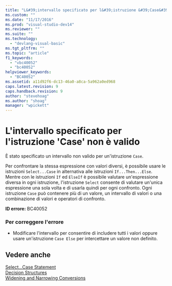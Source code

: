 ```yaml
---
title: "L&#39;intervallo specificato per l&#39;istruzione &#39;Case&#39; non &#232; valido | Microsoft Docs"
ms.custom: ""
ms.date: "11/17/2016"
ms.prod: "visual-studio-dev14"
ms.reviewer: ""
ms.suite: ""
ms.technology: 
  - "devlang-visual-basic"
ms.tgt_pltfrm: ""
ms.topic: "article"
f1_keywords: 
  - "vbc40052"
  - "bc40052"
helpviewer_keywords: 
  - "BC40052"
ms.assetid: a11d92f6-dc13-46a0-a8ca-5a962a0ed968
caps.latest.revision: 9
caps.handback.revision: 9
author: "stevehoag"
ms.author: "shoag"
manager: "wpickett"
---
```

# L&#39;intervallo specificato per l&#39;istruzione &#39;Case&#39; non &#232; valido
È stato specificato un intervallo non valido per un'istruzione `Case`.  
  
 Per confrontare la stessa espressione con valori diversi, è possibile usare le istruzioni `Select...Case` in alternativa alle istruzioni `If...Then...Else`. Mentre con le istruzioni `If` ed `ElseIf` è possibile valutare un'espressione diversa in ogni istruzione, l'istruzione `Select` consente di valutare un'unica espressione una sola volta e di usarla quindi per ogni confronto. Ogni istruzione `Case` può contenere più di un valore, un intervallo di valori o una combinazione di valori e operatori di confronto.  
  
 **ID errore:** BC40052  
  
### Per correggere l'errore  
  
-   Modificare l'intervallo per consentire di includere tutti i valori oppure usare un'istruzione `Case Else` per intercettare un valore non definito.  
  
## Vedere anche  
 [Select...Case Statement](../../visual-basic/language-reference/statements/select-case-statement.md)   
 [Decision Structures](../../visual-basic/programming-guide/language-features/control-flow/decision-structures.md)   
 [Widening and Narrowing Conversions](../../visual-basic/programming-guide/language-features/data-types/widening-and-narrowing-conversions.md)